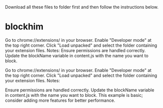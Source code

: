 Download all these files to folder first and then follow the instructions below. 
# blockhim
Go to chrome://extensions/ in your browser. Enable "Developer mode" at the top right corner. Click "Load unpacked" and select the folder containing your extension files. Notes:  Ensure permissions are handled correctly. Update the blockName variable in content.js with the name you want to block. 

Go to chrome://extensions/ in your browser.
Enable "Developer mode" at the top right corner.
Click "Load unpacked" and select the folder containing your extension files.
Notes:

Ensure permissions are handled correctly.
Update the blockName variable in content.js with the name you want to block.
This example is basic; consider adding more features for better performance.
